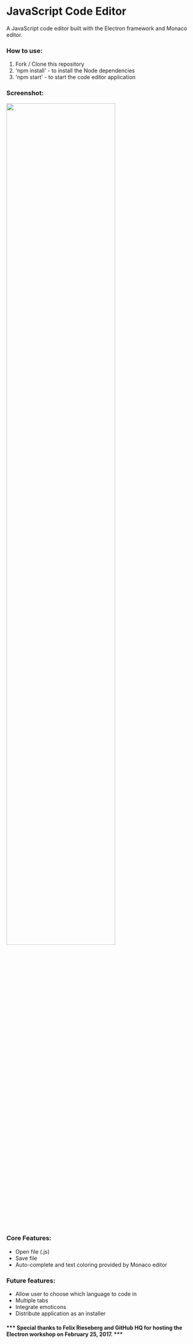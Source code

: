 # JavaScript Code Editor

A JavaScript code editor built with the Electron framework and Monaco editor.

### How to use:
1. Fork / Clone this repository
2. 'npm install' - to install the Node dependencies
3. 'npm start' - to start the code editor application

### Screenshot:
<img src="https://github.com/urianchang/electron-text-editor/blob/master/screenshots/main.PNG" height=75% width=75% >

### Core Features:
* Open file (.js)
* Save file
* Auto-complete and text coloring provided by Monaco editor

### Future features:
* Allow user to choose which language to code in
* Multiple tabs
* Integrate emoticons
* Distribute application as an installer

#### \*\*\* Special thanks to Felix Rieseberg and GitHub HQ for hosting the Electron workshop on February 25, 2017. \*\*\*
